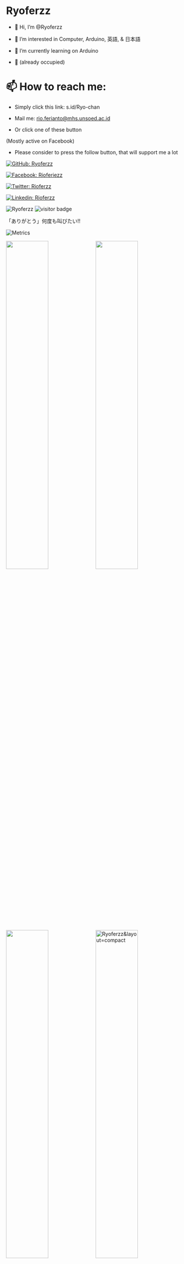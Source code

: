 <h1>Ryoferzz</h1>

 - 👋 Hi, I’m @Ryoferzz

 - 👀 I’m interested in Computer, Arduino, 英語, & 日本語
 
 - 🌱 I’m currently learning on Arduino
 
 - 💞️ (already occupied)
 
 <h1>📫 How to reach me:</h1>

 - Simply click this link: s.id/Ryo-chan
 
 - Mail me: rio.ferianto@mhs.unsoed.ac.id

 - Or click one of these button 
 
 (Mostly active on Facebook)

 - Please consider to press the follow button, that will support me a lot

[![GitHub: Ryoferzz](https://img.shields.io/github/followers/Ryoferzz?label=follow&style=social)](https://github.com/Ryoferzz)

[![Facebook: Rioferiezz](https://img.shields.io/badge/Facebook-1877F2?style=for-the-badge&logo=Rio&logoColor=white)](https://facebook.com/rioferiezz)

[![Twitter: Rioferzz](https://img.shields.io/badge/Twitter-1DA1F2?style=for-the-badge&logo=twitter&logoColor=white)](https://twitter.com/Rioferzz)

[![Linkedin: Rioferzz](https://img.shields.io/badge/LinkedIn-0077B5?style=for-the-badge&logo=linkedin&logoColor=white)](https://www.linkedin.com/in/rio-ferianto-1392b712a/)


<p align="left">
  <img src="https://komarev.com/ghpvc/?username=Ryoferzz" alt="Ryoferzz" />
  <img src="https://visitor-badge.glitch.me/badge?page_id=Ryoferzz" alt="visitor badge"/>
</p>

「ありがとう」何度も叫びたい!!



<!---
Ryoferzz/Ryoferzz is a ✨ special ✨ repository because its `README.md` (this file) appears on your GitHub profile.
You can click the Preview link to take a look at your changes.
--->

![Metrics](https://metrics.lecoq.io/Ryoferzz?template=classic&base.indepth=false&base.hireable=false&config.timezone=Asia%2FJakarta)

<p align="left">
    <img width="48%" src="https://github-readme-stats.vercel.app/api?username=Ryoferzz&show_icons=true" />
    <img width="48%" src="https://github-readme-stats.vercel.app/api/top-langs/?username=Ryoferzz&layout=compact" />
</p>



<p align="left">
    <img width="48%" src="https://activity-graph.herokuapp.com/graph?username=Ryoferzz&theme=minimal&layout=compact" />
    <img width="48%" src="https://github-readme-streak-stats.herokuapp.com/?user=Ryoferzz&theme=radical" alt="Ryoferzz&layout=compact" />
</p>


